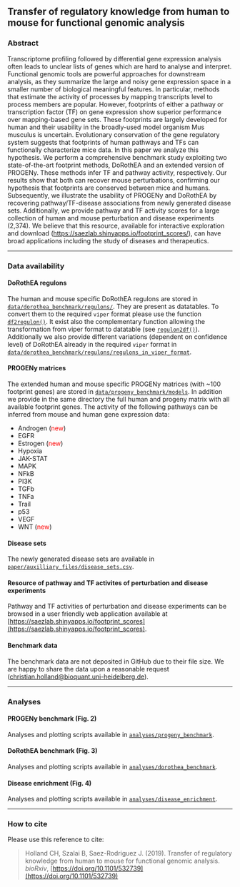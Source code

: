 ## Transfer of regulatory knowledge from human to mouse for functional genomic analysis

### Abstract
Transcriptome profiling followed by differential gene expression analysis often leads to unclear lists of genes which are hard to analyse and interpret. Functional genomic tools are powerful approaches for downstream analysis, as they summarize the large and noisy gene expression space in a smaller number of biological meaningful features. In particular, methods that estimate the activity of processes by mapping transcripts level to process members are popular. However, footprints of either a pathway or transcription factor (TF) on gene expression show superior performance over mapping-based gene sets. These footprints are largely developed for human and their usability in the broadly-used model organism Mus musculus is uncertain. Evolutionary conservation of the gene regulatory system suggests that footprints of human pathways and TFs can functionally characterize mice data. In this paper we analyze this hypothesis. We perform a comprehensive benchmark study exploiting two state-of-the-art footprint methods, DoRothEA and an extended version of PROGENy. These methods infer TF and pathway activity, respectively. Our results show that both can recover mouse perturbations, confirming our hypothesis that footprints are conserved between mice and humans. Subsequently, we illustrate the usability of PROGENy and DoRothEA by recovering pathway/TF-disease associations from newly generated disease sets. Additionally, we provide pathway and TF activity scores for a large collection of human and mouse perturbation and disease experiments (2,374). We believe that this resource, available for interactive exploration and download (https://saezlab.shinyapps.io/footprint_scores/), can have broad applications including the study of diseases and therapeutics.

***
### Data availability
#### DoRothEA regulons
The human and mouse specific DoRothEA regulons are stored in [`data/dorothea_benchmark/regulons/`](https://github.com/saezlab/ConservedFootprints/tree/master/data/dorothea_benchmark/regulons). They are present as datatables. To convert them to the required `viper` format please use the function [`df2regulon()`](https://github.com/saezlab/ConservedFootprints/blob/3cee21853a90f78bd13b6eebcb5538fc4c129cab/src/dorothea_analysis.R#L105-L120). It exist also the complementary function allowing the transformation from viper format to datatable (see [`regulon2df()`](https://github.com/saezlab/ConservedFootprints/blob/3cee21853a90f78bd13b6eebcb5538fc4c129cab/src/dorothea_analysis.R#L122-L135)). Additionally we also provide different variations (dependent on confidence level) of DoRothEA already in the required `viper` format in [`data/dorothea_benchmark/regulons/regulons_in_viper_format`](https://github.com/saezlab/ConservedFootprints/tree/master/data/dorothea_benchmark/regulons/regulons_in_viper_format).

#### PROGENy matrices
The extended human and mouse specific PROGENy matrices (with ~100 footprint genes) are stored in [`data/progeny_benchmark/models`](https://github.com/saezlab/ConservedFootprints/tree/master/data/progeny_benchmark/models). In addition we provide in the same directory the full human and progeny matrix with all available footprint genes. The activity of the following pathways can be inferred from mouse and human gene expression data:

* Androgen (<span style="color:red">new</span>)
* EGFR
* Estrogen (<span style="color:red">new</span>)
* Hypoxia 
* JAK-STAT 
* MAPK
* NFkB 
* PI3K
* TGFb
* TNFa
* Trail
* p53
* VEGF
* WNT (<span style="color:red">new</span>)

#### Disease sets
The newly generated disease sets are available in [`paper/auxilliary_files/disease_sets.csv`](https://github.com/saezlab/ConservedFootprints/blob/master/paper/auxilliary_files/disease_sets.csv). 

#### Resource of pathway and TF activites of perturbation and disease experiments
Pathway and TF activities of perturbation and disease experiments can be browsed in a user friendly web application available at [https://saezlab.shinyapps.io/footprint_scores](https://saezlab.shinyapps.io/footprint_scores).

#### Benchmark data
The benchmark data are not deposited in GitHub due to their file size. We are happy to share the data upon a reasonable request (christian.holland@bioquant.uni-heidelberg.de).

***
### Analyses
#### PROGENy benchmark (Fig. 2)
Analyses and plotting scripts available in [`analyses/progeny_benchmark`](https://github.com/saezlab/ConservedFootprints/tree/master/analyses/progeny_benchmark).

#### DoRothEA benchmark (Fig. 3)
Analyses and plotting scripts available in [`analyses/dorothea_benchmark`](https://github.com/saezlab/ConservedFootprints/tree/master/analyses/dorothea_benchmark).

#### Disease enrichment (Fig. 4)
Analyses and plotting scripts available in [`analyses/disease_enrichment`](https://github.com/saezlab/ConservedFootprints/tree/master/analyses/disease_enrichment).

***
### How to cite
Please use this reference to cite:
> Holland CH, Szalai B, Saez-Rodriguez J. (2019). Transfer of regulatory knowledge from human to mouse for functional genomic analysis. *bioRxiv*, [https://doi.org/10.1101/532739](https://doi.org/10.1101/532739)
